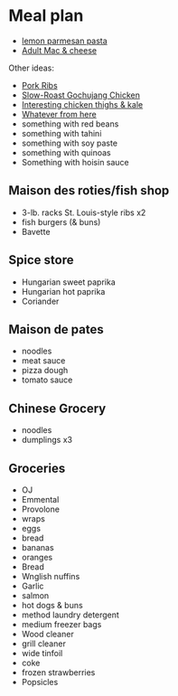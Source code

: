 # Meal plan

- [lemon parmesan pasta](https://www.bonappetit.com/recipe/pasta-with-brown-butter-whole-lemon-and-parmesan)
- [Adult Mac & cheese](https://www.bonappetit.com/recipe/adult-mac-and-cheese)

Other ideas:

- [Pork Ribs](https://www.bonappetit.com/recipe/five-spice-pork-ribs)
- [Slow-Roast Gochujang Chicken](https://www.bonappetit.com/recipe/slow-roast-gochujang-chicken)
- [Interesting chicken thighs & kale](https://www.bonappetit.com/recipe/fideos-with-chicken-thighs-and-kale)
- [Whatever from here](https://www.bonappetit.com/story/yia-vang-hmong-cuisine)
- something with red beans
- something with tahini
- something with soy paste
- something with quinoas
- Something with hoisin sauce

## Maison des roties/fish shop

- 3-lb. racks St. Louis-style ribs x2
- fish burgers (& buns)
- Bavette

## Spice store

- Hungarian sweet paprika
- Hungarian hot paprika
- Coriander

## Maison de pates

- noodles
- meat sauce
- pizza dough
- tomato sauce

## Chinese Grocery

- noodles
- dumplings x3

## Groceries

- OJ
- Emmental
- Provolone
- wraps
- eggs
- bread
- bananas
- oranges
- Bread
- Wnglish nuffins
- Garlic
- salmon
- hot dogs & buns
- method laundry detergent
- medium freezer bags
- Wood cleaner
- grill cleaner
- wide tinfoil
- coke
- frozen strawberries
- Popsicles
